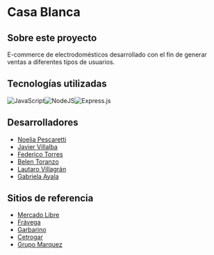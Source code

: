# Casa Blanca

## Sobre este proyecto

E-commerce de electrodomésticos desarrollado con el fin de generar ventas a diferentes tipos de usuarios.

## Tecnologías utilizadas

![JavaScript](https://img.shields.io/badge/javascript-%23323330.svg?style=for-the-badge&logo=javascript&logoColor=%23F7DF1E)![NodeJS](https://img.shields.io/badge/node.js-6DA55F?style=for-the-badge&logo=node.js&logoColor=white)![Express.js](https://img.shields.io/badge/express.js-%23404d59.svg?style=for-the-badge&logo=express&logoColor=%2361DAFB)

## Desarrolladores

- [Noelia Pescaretti](https://github.com/noeliapescaretti)
- [Javier Villalba](https://github.com/javiervillalbaf)
- [Federico Torres](https://github.com/fedenn)
- [Belen Toranzo](https://github.com/belutoranzo)
- [Lautaro Villagrán](#)
- [Gabriela Ayala](#)

## Sitios de referencia

- [Mercado Libre](https://www.mercadolibre.com.ar/)
- [Frávega](https://www.fravega.com/)
- [Garbarino](https://www.garbarino.com/)
- [Cetrogar](https://www.cetrogar.com.ar/)
- [Grupo Marquez](https://grupomarquez.com.ar/)
